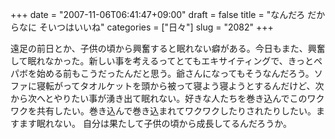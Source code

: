 +++
date = "2007-11-06T06:41:47+09:00"
draft = false
title = "なんだろ だからなに そいつはいいね"
categories = ["日々"]
slug = "2082"
+++

遠足の前日とか、子供の頃から興奮すると眠れない癖がある。今日もまた、興奮して眠れなかった。新しい事を考えるってとてもエキサイティングで、きっとペパボを始める前もこうだったんだと思う。爺さんになってもそうなんだろう。ソファに寝転がってタオルケットを頭から被って寝よう寝ようとするんだけど、次から次へとやりたい事が湧き出て眠れない。好きな人たちを巻き込んでこのワクワクを共有したい。巻き込んで巻き込まれてワクワクしたりされたりしたい。ますます眠れない。
自分は果たして子供の頃から成長してるんだろうか。
